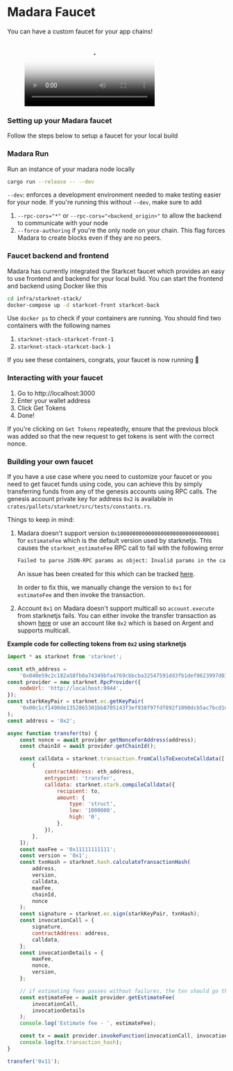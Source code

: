 # Madara Faucet

You can have a custom faucet for your app chains!

<figure class="video_container">
  <video controls="true" allowfullscreen="true" poster="videos/starkcet_demo.mp4">
    <source src="videos/starkcet_demo.mp4" type="video/mp4">
  </video>
</figure>

### Setting up your Madara faucet

Follow the steps below to setup a faucet for your local build

### Madara Run

Run an instance of your madara node locally

```bash
cargo run --release -- --dev
```

`--dev`: enforces a development environment needed to make testing easier for your node. If you're running this without `--dev`, make sure to add 
   1. `--rpc-cors="*"` or `--rpc-cors="<backend_origin>"` to allow the backend to communicate with your node
   2. `--force-authoring` if you're the only node on your chain. This flag forces Madara to create blocks even if they are no peers. 

### Faucet backend and frontend

Madara has currently integrated the Starkcet faucet which provides an easy to use frontend and backend for your local build. You can start the frontend and backend using Docker like this

```bash
cd infra/starknet-stack/
docker-compose up -d starkcet-front starkcet-back
```

Use `docker ps` to check if your containers are running. You should find two containers with the following names

1. `starknet-stack-starkcet-front-1`
2. `starknet-stack-starkcet-back-1`

If you see these containers, congrats, your faucet is now running 🎉

### Interacting with your faucet

1. Go to http://localhost:3000
2. Enter your wallet address
3. Click Get Tokens
4. Done!

If you're clicking on `Get Tokens` repeatedly, ensure that the previous block was added so that the new request to get tokens is sent with the correct nonce.


### Building your own faucet

If you have a use case where you need to customize your faucet or you need to get faucet funds using code, you can achieve this by simply transferring funds from any of the genesis accounts using RPC calls. The genesis account private key for address `0x2` is available in `crates/pallets/starknet/src/tests/constants.rs`.

Things to keep in mind:

1. Madara doesn't support version `0x100000000000000000000000000000001` for `estimateFee` which is the default version used by starknetjs. This causes the `starknet_estimateFee` RPC call to fail with the following error

    ```bash
    Failed to parse JSON-RPC params as object: Invalid params in the call: unknown variant `0x100000000000000000000000000000001`, expected `0x0` or `0x1` at line 1 column 603
    ```
    An issue has been created for this which can be tracked [here](https://github.com/keep-starknet-strange/madara/issues/646).

    In order to fix this, we manually change the version to `0x1` for `estimateFee` and then invoke the transaction.
2. Account `0x1` on Madara doesn't support multicall so `account.execute` from starknetjs fails. You can either invoke the transfer transaction as shown [here](https://github.com/keep-starknet-strange/madara/blob/c916046adf9d7ea52131442090fae654ba6b234d/tests/util/starknet.ts#L241) or use an account like `0x2` which is based on Argent and supports multicall. 

**Example code for collecting tokens from `0x2` using starknetjs**

```javascript
import * as starknet from 'starknet';

const eth_address =
    '0x040e59c2c182a58fb0a74349bfa4769cbbcba32547591dd3fb1def8623997d01';
const provider = new starknet.RpcProvider({
    nodeUrl: 'http://localhost:9944',
});
const starkKeyPair = starknet.ec.getKeyPair(
    '0x00c1cf1490de1352865301bb8705143f3ef938f97fdf892f1090dcb5ac7bcd1d'
);
const address = '0x2';

async function transfer(to) {
    const nonce = await provider.getNonceForAddress(address);
    const chainId = await provider.getChainId();

    const calldata = starknet.transaction.fromCallsToExecuteCalldata([
        {
            contractAddress: eth_address,
            entrypoint: 'transfer',
            calldata: starknet.stark.compileCalldata({
                recipient: to,
                amount: {
                    type: 'struct',
                    low: '1000000',
                    high: '0',
                },
            }),
        },
    ]);
    const maxFee = '0x11111111111';
    const version = '0x1';
    const txnHash = starknet.hash.calculateTransactionHash(
        address,
        version,
        calldata,
        maxFee,
        chainId,
        nonce
    );
    const signature = starknet.ec.sign(starkKeyPair, txnHash);
    const invocationCall = {
        signature,
        contractAddress: address,
        calldata,
    };
    const invocationDetails = {
        maxFee,
        nonce,
        version,
    };

    // if estimating fees passes without failures, the txn should go through
    const estimateFee = await provider.getEstimateFee(
        invocationCall,
        invocationDetails
    );
    console.log('Estimate fee - ', estimateFee);

    const tx = await provider.invokeFunction(invocationCall, invocationDetails);
    console.log(tx.transaction_hash);
}

transfer('0x11');
```